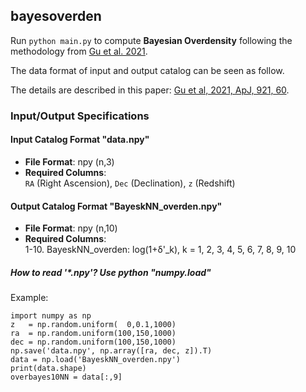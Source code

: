 ## bayesoverden

Run `python main.py` to compute **Bayesian Overdensity** following the methodology from [Gu et al. 2021](https://ui.adsabs.harvard.edu/abs/2021ApJ...921...60G/abstract).   

 The data format of input and output catalog can be seen as follow. 

The details are described in this paper: [Gu et al, 2021, ApJ, 921, 60](https://ui.adsabs.harvard.edu/abs/2021ApJ...921...60G/abstract).

### Input/Output Specifications  

#### Input Catalog Format "data.npy"
- **File Format**: npy (n,3)
- **Required Columns**:  
  `RA` (Right Ascension), `Dec` (Declination), `z` (Redshift) 
#### Output Catalog Format "BayeskNN_overden.npy"
- **File Format**: npy (n,10)
- **Required Columns**:  
   1-10. BayeskNN_overden: log(1+δ'_k), k = 1, 2, 3, 4, 5, 6, 7, 8, 9, 10

##### How to read '*.npy'? Use python "numpy.load" 

Example: 

	import numpy as np
	z   = np.random.uniform(  0,0.1,1000)
	ra  = np.random.uniform(100,150,1000)
	dec = np.random.uniform(100,150,1000)
	np.save('data.npy', np.array([ra, dec, z]).T) 
	data = np.load('BayeskNN_overden.npy')
	print(data.shape)  
	overbayes10NN = data[:,9] 
